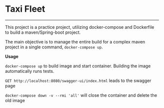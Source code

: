 # Taxi Fleet
----
This project is a practice project, utilizing docker-compose and Dockerfile to build a maven/Spring-boot project.

The main objective is to manage the entire build for a complex maven project in a single command, `docker-compose up`.

__Usage__

`docker-compose up` to build image and start container. Building the image automatically runs tests.

`GET http://localhost:8080/swagger-ui/index.html` leads to the swagger page

`docker-compose down -v --rmi 'all'` will close the container and delete the old image